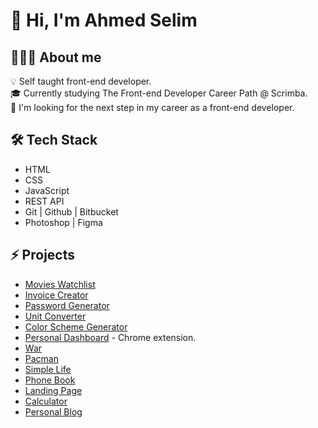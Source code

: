 # 👋 Hi, I'm Ahmed Selim

## 👨🏻‍💻 About me
💡  Self taught front-end developer.  
🎓  Currently studying The Front-end Developer Career Path @ Scrimba.  
🔭  I'm looking for the next step in my career as a front-end developer.

## 🛠 Tech Stack
- HTML
- CSS
- JavaScript
- REST API
- Git | Github | Bitbucket
- Photoshop | Figma

## ⚡️ Projects
- [Movies Watchlist](https://a-selim.github.io/movies-watchlist/)
- [Invoice Creator](https://a-selim.github.io/invoice-creator/)
- [Password Generator](https://a-selim.github.io/password-generator/)
- [Unit Converter](https://a-selim.github.io/unit-converter/)
- [Color Scheme Generator](https://a-selim.github.io/color-scheme-generator/)
- [Personal Dashboard](https://github.com/A-Selim/personal-dashboard) - Chrome extension.
- [War](https://a-selim.github.io/war/)
- [Pacman](https://a-selim.github.io/pacman/)
- [Simple Life](https://a-selim.github.io/simple-life/)
- [Phone Book](https://a-selim.github.io/phone-book/)
- [Landing Page](https://a-selim.github.io/landing-page/)
- [Calculator](https://a-selim.github.io/calculator/)
- [Personal Blog](https://a-selim.github.io/personal-blog-website/)
